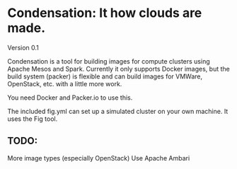 Condensation: It how clouds are made.
=====================================

Version 0.1

Condensation is a tool for building images for compute clusters using Apache Mesos and Spark. Currently it only supports Docker images, but the build system (packer) is flexible and can build images for VMWare, OpenStack, etc. with a little more work.

You need Docker and Packer.io to use this.

The included fig.yml can set up a simulated cluster on your own machine. It uses the Fig tool.

TODO:
-----
More image types (especially OpenStack)
Use Apache Ambari

